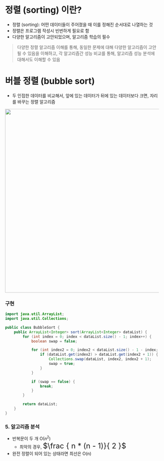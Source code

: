 # 정렬 (sorting) 이란?

- 정렬 (sorting): 어떤 데이터들이 주어졌을 때 이를 정해진 순서대로 나열하는 것
- 정렬은 프로그램 작성시 빈번하게 필요로 함
- 다양한 알고리즘이 고안되었으며, 알고리즘 학습의 필수

> 다양한 정렬 알고리즘 이해를 통해, 동일한 문제에 대해 다양한 알고리즘이 고안될 수 있음을 이해하고,
> 각 알고리즘간 성능 비교를 통해, 알고리즘 성능 분석에 대해서도 이해할 수 있음

# 버블 정렬 (bubble sort)

- 두 인접한 데이터를 비교해서, 앞에 있는 데이터가 뒤에 있는 데이터보다 크면, 자리를 바꾸는 정렬 알고리즘

<img src="https://upload.wikimedia.org/wikipedia/commons/c/c8/Bubble-sort-example-300px.gif" width=600/>

### 구현

```java
import java.util.ArrayList;
import java.util.Collections;

public class BubbleSort {
    public ArrayList<Integer> sort(ArrayList<Integer> dataList) {
        for (int index = 0; index < dataList.size() - 1; index++) {
            boolean swap = false;

            for (int index2 = 0; index2 < dataList.size() - 1 - index; index2++) {
                if (dataList.get(index2) > dataList.get(index2 + 1)) {
                    Collections.swap(dataList, index2, index2 + 1);
                    swap = true;
                }
            }

            if (swap == false) {
                break;
            }
        }

        return dataList;
    }
}
```

### 5. 알고리즘 분석

- 반복문이 두 개 O($n^2$)
  - 최악의 경우, <font size=5em>$\frac { n * (n - 1)}{ 2 }$</font>
- 완전 정렬이 되어 있는 상태라면 최선은 O(n)
